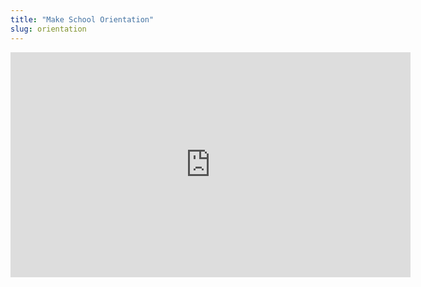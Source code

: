```yaml
---
title: "Make School Orientation"
slug: orientation
---
```




<embed src="https://s3.amazonaws.com/mgwu-misc/MS-17/Slides/Python+Introduction.pdf" width="640" height="360" type='application/pdf'>